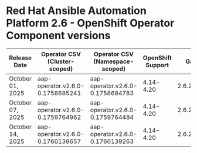 # Red Hat Ansible Automation Platform 2.6 - OpenShift Operator Component versions

| Release Date | Operator CSV (Cluster-scoped) | Operator CSV (Namespace-scoped) | OpenShift Support | Gateway | Controller | Receptor | Redis | EDA | Hub | Lightspeed | Release Notes | Notes |
|---|---|---|---|---|---|---|---|---|---|---|---|---|
| October 01, 2025 | aap-operator.v2.6.0-0.1758685241 | aap-operator.v2.6.0-0.1758684783 | 4.14-4.20 | 2.6.20251001 | 4.7.1 | 1.5.7 | 6.2.19 | 1.2.0 | 4.11.0 | 2.6.250924 |  |  |
| October 07, 2025 | aap-operator.v2.6.0-0.1759764962 | aap-operator.v2.6.0-0.1759764484 | 4.14-4.20 | 2.6.20251001 | 4.7.1 | 1.5.7 | 6.2.19 | 1.2.0 | 4.11.0 | 2.6.250924 |  |  |
| October 14, 2025 | aap-operator.v2.6.0-0.1760139657 | aap-operator.v2.6.0-0.1760139263 | 4.14-4.20 | 2.6.20251016 | 4.7.2 | 1.5.7 | 6.2.19 | 1.2.0 | 4.11.1 | 2.6.250924 |  |  |
